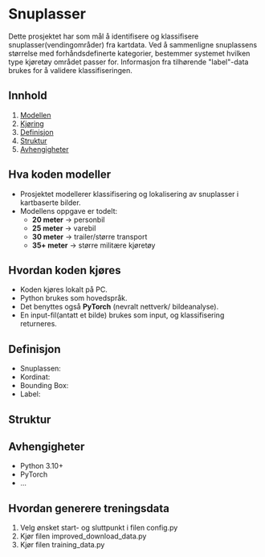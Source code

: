 # Snuplasser
Dette prosjektet har som mål å identifisere og klassifisere snuplasser(vendingområder) fra kartdata. Ved å sammenligne snuplassens størrelse 
med forhåndsdefinerte kategorier, bestemmer systemet hvilken type kjøretøy området passer for. Informasjon fra tilhørende "label"-data brukes 
for å validere klassifiseringen.

## Innhold
1. [Modellen](#hva-koden-modeller)
2. [Kjøring](#hvordan-koden-kjøres)
3. [Definisjon](#definisjon)
4. [Struktur](#struktur)
5. [Avhengigheter](#avhengigheter)


## Hva koden modeller
- Prosjektet modellerer klassifisering og lokalisering av snuplasser i kartbaserte bilder.
- Modellens oppgave er todelt:
    - **20 meter** -> personbil
    - **25 meter** -> varebil
    - **30 meter** -> trailer/større transport
    - **35+ meter** ->  større militære kjøretøy

## Hvordan koden kjøres
- Koden kjøres lokalt på PC.
- Python brukes som hovedspråk.
- Det benyttes også **PyTorch** (nevralt nettverk/ bildeanalyse).
- En input-fil(antatt et bilde) brukes som input, og klassifisering returneres.

## Definisjon
 - Snuplassen:
 - Kordinat:
 - Bounding Box:
 - Label:

## Struktur

## Avhengigheter
* Python 3.10+
* PyTorch
* ...
 



## Hvordan generere treningsdata
1. Velg ønsket start- og sluttpunkt i filen config.py
2. Kjør filen improved_download_data.py
3. Kjør filen training_data.py

